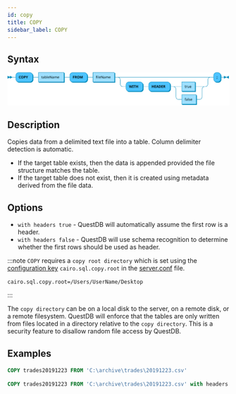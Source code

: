 ```yaml
---
id: copy
title: COPY
sidebar_label: COPY
---
```


## Syntax

![copy syntax](/static/img/doc/diagrams/copy.svg)

## Description

Copies data from a delimited text file into a table. Column delimiter detection
is automatic.

- If the target table exists, then the data is appended provided the file
  structure matches the table.
- If the target table does not exist, then it is created using metadata derived
  from the file data.

## Options

- `with headers true` - QuestDB will automatically assume the first row is a
  header.
- `with headers false` - QuestDB will use schema recognition to determine
  whether the first rows should be used as header.

:::note
`COPY` requires a `copy root directory` which is set using the
[configuration key](serverConf.md) `cairo.sql.copy.root` in the
[server.conf](rootDirectoryStructure.md#serverconf) file.

```shell script title="Example"
cairo.sql.copy.root=/Users/UserName/Desktop
```

:::

The `copy directory` can be on a local disk to the server, on a remote disk, or
a remote filesystem. QuestDB will enforce that the tables are only written from
files located in a directory relative to the `copy directory`. This is a
security feature to disallow random file access by QuestDB.

## Examples

```sql title="COPY"
COPY trades20191223 FROM 'C:\archive\trades\20191223.csv'
```

```sql title="COPY with headers true"
COPY trades20191223 FROM 'C:\archive\trades\20191223.csv' with headers true
```

